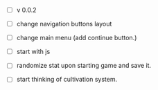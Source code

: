 - [ ] v 0.0.2

- [ ] change navigation buttons layout
- [ ] change main menu (add continue button.)
- [ ] start with js
- [ ] randomize stat upon starting game and save it.
- [ ] start thinking of cultivation system.